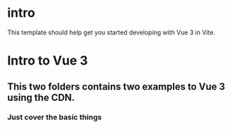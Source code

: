 # intro

This template should help get you started developing with Vue 3 in Vite.

# Intro to Vue 3

## This two folders contains two examples to Vue 3 using the CDN.

### Just cover the basic things

